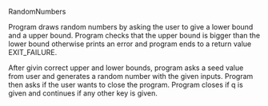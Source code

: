 RandomNumbers

Program draws random numbers by asking the user to give a lower bound and a
upper bound. Program checks that the upper bound is bigger than the lower
bound otherwise prints an error and program ends to a return value
EXIT_FAILURE.

After givin correct upper and lower bounds, program asks a seed value from
user and generates a random number with the given inputs. Program then asks
if the user wants to close the program. Program closes if q is given and
continues if any other key is given.
